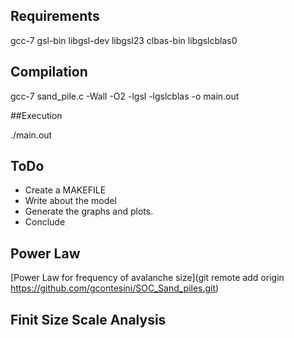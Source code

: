 ## Requirements

gcc-7
gsl-bin
libgsl-dev
libgsl23
clbas-bin
libgslcblas0

## Compilation

gcc-7 sand_pile.c -Wall -O2 -lgsl -lgslcblas -o main.out

##Execution

./main.out

## ToDo

 - Create a MAKEFILE
 - Write about the model
 - Generate the graphs and plots.
 - Conclude
 
 
 ## Power Law
 
 [Power Law for frequency of avalanche size](git remote add origin https://github.com/gcontesini/SOC_Sand_piles.git)
 
 ## Finit Size Scale Analysis
